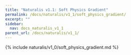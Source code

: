 ```yaml
---
title: "Naturalis v1.1: Soft Physics Gradient"
permalink: /docs/naturalis/v1_1/soft_physics_gradient/
excerpt: ""
sidebar:
  nav: docs_naturalis_v1_1
parent_url: /docs/naturalis/v1_1/
---
```


{% include naturalis/v1_0/soft_physics_gradient.md %}
